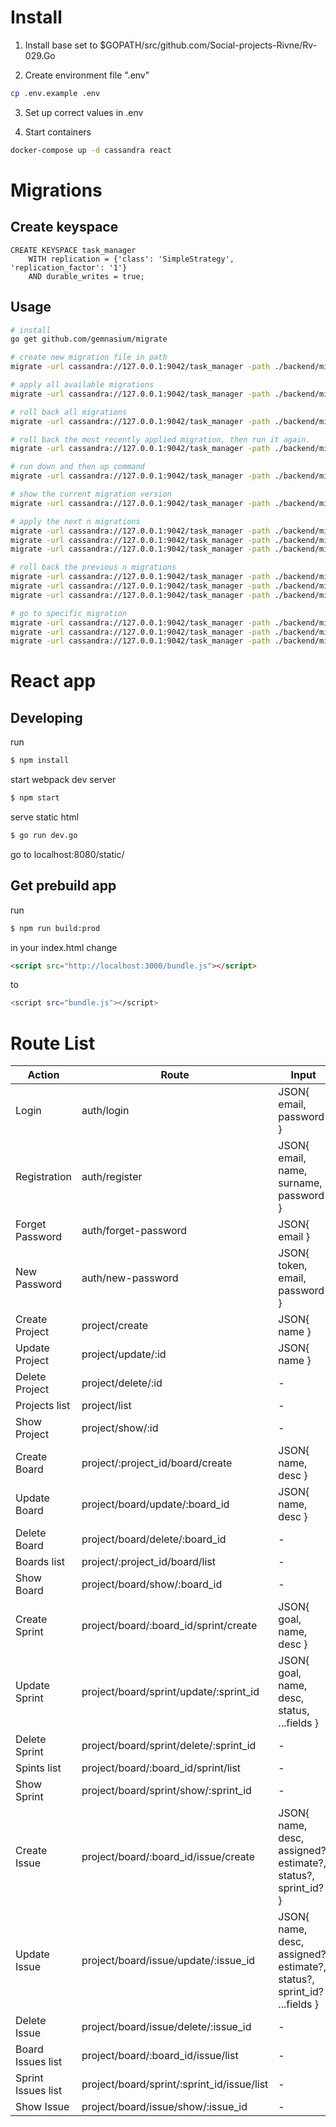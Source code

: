 # Install
1. Install base set to $GOPATH/src/github.com/Social-projects-Rivne/Rv-029.Go

2. Create environment file ".env"
```sh
cp .env.example .env
```
3. Set up correct values in .env

4. Start containers
```sh
docker-compose up -d cassandra react
```

# Migrations

## Create keyspace

```cqlsh
CREATE KEYSPACE task_manager 
    WITH replication = {'class': 'SimpleStrategy', 'replication_factor': '1'} 
    AND durable_writes = true;
```

## Usage

```bash
# install
go get github.com/gemnasium/migrate

# create new migration file in path
migrate -url cassandra://127.0.0.1:9042/task_manager -path ./backend/migrations create migration_file_name

# apply all available migrations
migrate -url cassandra://127.0.0.1:9042/task_manager -path ./backend/migrations up

# roll back all migrations
migrate -url cassandra://127.0.0.1:9042/task_manager -path ./backend/migrations down

# roll back the most recently applied migration, then run it again.
migrate -url cassandra://127.0.0.1:9042/task_manager -path ./backend/migrations redo

# run down and then up command
migrate -url cassandra://127.0.0.1:9042/task_manager -path ./backend/migrations reset

# show the current migration version
migrate -url cassandra://127.0.0.1:9042/task_manager -path ./backend/migrations version

# apply the next n migrations
migrate -url cassandra://127.0.0.1:9042/task_manager -path ./backend/migrations migrate +1
migrate -url cassandra://127.0.0.1:9042/task_manager -path ./backend/migrations migrate +2
migrate -url cassandra://127.0.0.1:9042/task_manager -path ./backend/migrations migrate +n

# roll back the previous n migrations
migrate -url cassandra://127.0.0.1:9042/task_manager -path ./backend/migrations migrate -1
migrate -url cassandra://127.0.0.1:9042/task_manager -path ./backend/migrations migrate -2
migrate -url cassandra://127.0.0.1:9042/task_manager -path ./backend/migrations migrate -n

# go to specific migration
migrate -url cassandra://127.0.0.1:9042/task_manager -path ./backend/migrations goto 1
migrate -url cassandra://127.0.0.1:9042/task_manager -path ./backend/migrations goto 10
migrate -url cassandra://127.0.0.1:9042/task_manager -path ./backend/migrations goto v
```

# React app
## Developing

run
```sh
$ npm install
```

start webpack dev server
```sh
$ npm start
```

serve static html
```sh
$ go run dev.go
```
go to localhost:8080/static/


## Get prebuild app

run
```sh
$ npm run build:prod
```
in your index.html change
```html
<script src="http://localhost:3000/bundle.js"></script>
```
to
```sh
<script src="bundle.js"></script>
```

# Route List

| Action | Route | Input | Method | Auth |
| ------ | ------ | ------ | ------ | ------ |
| Login | auth/login | JSON{ email, password } | POST | NO |
| Registration | auth/register | JSON{ email, name, surname, password } | POST | NO |
| Forget Password | auth/forget-password | JSON{ email } | POST | NO |
| New Password | auth/new-password | JSON{ token, email, password } | POST | NO |
| Create Project | project/create | JSON{ name } | POST | YES |
| Update Project | project/update/:id | JSON{ name } | PUT | YES |
| Delete Project | project/delete/:id | - | DELETE | YES |
| Projects list | project/list | - | GET | YES |
| Show Project | project/show/:id | - | GET | YES |
| Create Board | project/:project_id/board/create | JSON{ name, desc } | POST | YES |
| Update Board | project/board/update/:board_id | JSON{ name, desc } | PUT | YES |
| Delete Board | project/board/delete/:board_id | - | Delete | YES |
| Boards list | project/:project_id/board/list | - | GET | YES |
| Show Board | project/board/show/:board_id | - | GET | YES |
| Create Sprint | project/board/:board_id/sprint/create | JSON{ goal, name, desc } | POST | YES |
| Update Sprint | project/board/sprint/update/:sprint_id | JSON{ goal, name, desc, status, ...fields } | PUT | YES |
| Delete Sprint | project/board/sprint/delete/:sprint_id | - | Delete | YES |
| Spints list | project/board/:board_id/sprint/list | - | GET | YES |
| Show Sprint | project/board/sprint/show/:sprint_id | - | GET | YES |
| Create Issue | project/board/:board_id/issue/create | JSON{ name, desc, assigned?, estimate?, status?, sprint_id? } | POST | YES |
| Update Issue | project/board/issue/update/:issue_id | JSON{ name, desc, assigned?, estimate?, status?, sprint_id? ...fields } | PUT | YES |
| Delete Issue | project/board/issue/delete/:issue_id | - | Delete | YES |
| Board Issues list | project/board/:board_id/issue/list | - | GET | YES |
| Sprint Issues list | project/board/sprint/:sprint_id/issue/list | - | GET | YES |
| Show Issue | project/board/issue/show/:issue_id | - | GET | YES |

